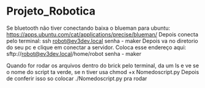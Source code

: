 # Projeto_Robotica

Se bluetooth não tiver conectando baixa o blueman para ubuntu: https://apps.ubuntu.com/cat/applications/precise/blueman/
Depois conecta pelo terminal:  ssh robot@ev3dev.local senha - maker
Depois va no diretorio do seu pc e clique em conectar a servidor.
Coloca esse endereço aqui: sftp://robot@ev3dev.local/home/robot senha - maker

Quando for rodar os arquivos dentro do brick pelo terminal, da um ls e ve se o nome do script ta verde, se n tiver
usa chmod +x Nomedoscript.py
Depois de conferir isso so colocar ./Nomedoscript.py pra rodar
